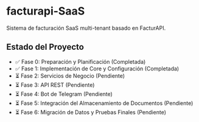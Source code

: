 # facturapi-SaaS

Sistema de facturación SaaS multi-tenant basado en FacturAPI.

## Estado del Proyecto
- ✅ Fase 0: Preparación y Planificación (Completada)
- ✅ Fase 1: Implementación de Core y Configuración (Completada)
- ⏳ Fase 2: Servicios de Negocio (Pendiente)
- ⏳ Fase 3: API REST (Pendiente)
- ⏳ Fase 4: Bot de Telegram (Pendiente)
- ⏳ Fase 5: Integración del Almacenamiento de Documentos (Pendiente)
- ⏳ Fase 6: Migración de Datos y Pruebas Finales (Pendiente)

